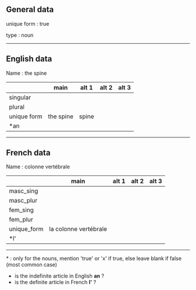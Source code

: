 ## General data

unique form : true

type : noun

---

## English data

Name : the spine

|             |   main    | alt 1 | alt 2 | alt 3 |
| :---------- | :-------: | :---: | :---: | ----- |
| singular    |           |       |       |       |
| plural      |           |       |       |       |
| unique form | the spine | spine |       |       |
| \*an        |           |       |       |       |

---

## French data

Name : colonne vertébrale

|             |         main          | alt 1 | alt 2 | alt 3 |
| :---------- | :-------------------: | :---: | :---: | :---: |
| masc_sing   |                       |       |       |       |
| masc_plur   |                       |       |       |       |
| fem_sing    |                       |       |       |       |
| fem_plur    |                       |       |       |       |
| unique_form | la colonne vertébrale |       |       |       |
| \*l'        |                       |       |       |       |

---

\* : only for the nouns, mention 'true' or 'x' if true, else leave blank if false (most common case)

- is the indefinite article in English **an** ?
- is the definite article in French **l'** ?
